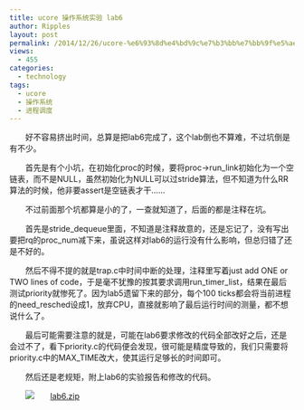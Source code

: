 ```yaml
---
title: ucore 操作系统实验 lab6
author: Ripples
layout: post
permalink: /2014/12/26/ucore-%e6%93%8d%e4%bd%9c%e7%b3%bb%e7%bb%9f%e5%ae%9e%e9%aa%8c-lab6/
views:
  - 455
categories:
  - technology
tags:
  - ucore
  - 操作系统
  - 进程调度
---
```

<p style="text-indent: 2em;">
  好不容易挤出时间，总算是把lab6完成了，这个lab倒也不算难，不过坑倒是有不少。
</p>

<p style="text-indent: 2em;">
  首先是有个小坑，在初始化proc的时候，要将proc->run_link初始化为一个空链表，而不是NULL，虽然初始化为NULL可以过stride算法，但不知道为什么RR算法的时候，他非要assert是空链表才干……
</p>

<!--more-->

<p style="text-indent: 2em;">
  不过前面那个坑都算是小的了，一查就知道了，后面的都是注释在坑。
</p>

<p style="text-indent: 2em;">
  首先是stride_dequeue里面，不知道是注释故意的，还是忘记了，没有写出要把rq的proc_num减下来，虽说这样对lab6的运行没有什么影响，但总归错了还是不好的。
</p>

<p style="text-indent: 2em;">
  然后不得不提的就是trap.c中时间中断的处理，注释里写着just add ONE or TWO lines of code，于是毫不犹豫的按其要求调用run_timer_list，结果在最后测试priority就惨死了。因为lab5遗留下来的部分，每个100 ticks都会将当前进程的need_resched设成1，放弃CPU，直接就影响了最后运行时间的测量，都不想说什么了。
</p>

<p style="text-indent: 2em;">
  最后可能需要注意的就是，可能在lab6要求修改的代码全部改好之后，还是会过不了，看下priority.c的代码便会发现，很可能是精度导致的，我们只需要将<span style="text-indent: 32px;">priority.c中的MAX_TIME改大，使其运行足够长的时间即可。</span>
</p>

<p style="text-indent: 2em;">
  然后还是老规矩，附上lab6的实验报告和修改的代码。
</p>

<p style="line-height: 16px; text-indent: 2em;">
  <img src="http://geekjayvic.sinaapp.com/wp-content/plugins/wp-ueditor2/ueditor/dialogs/attachment/fileTypeImages/icon_rar.gif" /><a href="http://geekjayvic-wordpress.stor.sinaapp.com/uploads/2014/12/lab6.zip">lab6.zip</a>
</p>
